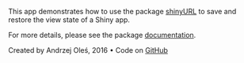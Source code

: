 This app demonstrates how to use the package [shinyURL](https://github.com/aoles/shinyURL) to save and restore the view state of a Shiny app.

For more details, please see the package [documentation](https://github.com/aoles/shinyURL/blob/master/README.md).

Created by Andrzej Oleś, 2016 &bull; Code on [GitHub](https://github.com/aoles/shinyURL/blob/master/inst/examples/showcase)
